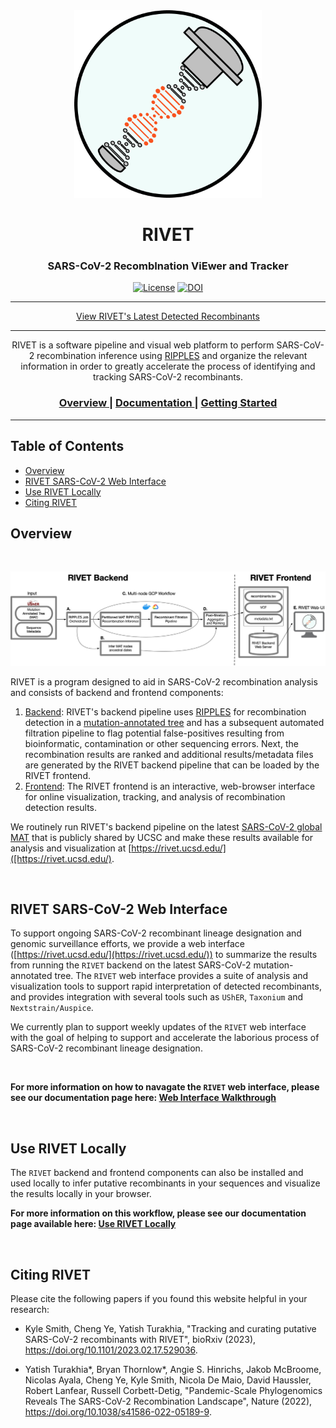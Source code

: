 <!--img src="static/images/rivet-icon.png" width="300"-->
<div align="center">
  <img src="static/images/rivet-icon.png" width="300"/>
</div>
<div align="center">

# RIVET
### SARS-CoV-2 RecombInation ViEwer and Tracker

[license-badge]: https://img.shields.io/badge/License-MIT-yellow.svg 
[license-link]: https://github.com/TurakhiaLab/rivet/blob/main/LICENSE
[![License][license-badge]][license-link]
[![DOI](https://zenodo.org/badge/530697665.svg)](https://zenodo.org/badge/latestdoi/530697665)


<hr>
<div align="center">
 <a target="_blank" href="https://rivet.ucsd.edu/">View RIVET's Latest Detected Recombinants</a>
</div>
<hr>

<div align="center">
    RIVET is a software pipeline and visual web platform to perform SARS-CoV-2 recombination inference using <a target="_blank" href="https://www.nature.com/articles/s41586-022-05189-9">RIPPLES</a> and organize the relevant information in order to greatly accelerate the process of identifying and tracking SARS-CoV-2 recombinants.

  <h3>
    <a href="#overview">
      Overview
    </a>
    <span> | </span>
    <a href="https://turakhialab.github.io/rivet/">
      Documentation
    </a>
    <span> | </span>
    <a href="https://turakhialab.github.io/rivet/#web-interface-walkthrough">
      Getting Started
    </a>
  </h3>
</div>
<hr>
</div>


## Table of Contents
- [Overview](#overview)
- [RIVET SARS-CoV-2 Web Interface](#web)
- [Use RIVET Locally](#local)
- [Citing RIVET](#cite_rivet)

## <a name="overview"></a> Overview
<br>

![](images/rivet_backend_diagram.jpg)

RIVET is a program designed to aid in SARS-CoV-2 recombination analysis and consists of backend and frontend components:
1. [Backend](#rivet_backend): RIVET's backend pipeline uses [RIPPLES](https://www.nature.com/articles/s41586-022-05189-9) for recombination detection in a [mutation-annotated tree](https://usher-wiki.readthedocs.io/en/latest/UShER.html) and has a subsequent automated filtration pipeline to flag potential false-positives resulting from bioinformatic, contamination or other sequencing errors.  Next, the recombination results are ranked and additional results/metadata files are generated by the RIVET backend pipeline that can be loaded by the RIVET frontend.
2. [Frontend](#rivet_frontend): The RIVET frontend is an interactive, web-browser interface for online visualization, tracking, and analysis of recombination detection results.

We routinely run RIVET's backend pipeline on the latest [SARS-CoV-2 global MAT](https://hgdownload.soe.ucsc.edu/goldenPath/wuhCor1/UShER_SARS-CoV-2/) that is publicly shared by UCSC and make these results available for analysis and visualization at [https://rivet.ucsd.edu/]([https://rivet.ucsd.edu/).

<br>

## <a name="web"></a> RIVET SARS-CoV-2 Web Interface
To support ongoing SARS-CoV-2 recombinant lineage designation and genomic surveillance efforts, we provide a web interface ([https://rivet.ucsd.edu/](https://rivet.ucsd.edu/)) to summarize the results from running the `RIVET` backend on the latest SARS-CoV-2 mutation-annotated tree.  The `RIVET` web interface provides a suite of analysis and visualization tools to support rapid interpretation of detected recombinants, and provides integration with several tools such as `UShER`, `Taxonium` and `Nextstrain/Auspice`.

We currently plan to support weekly updates of the `RIVET` web interface with the goal of helping to support and accelerate the laborious process of SARS-CoV-2 recombinant lineage designation.

<br>

**For more information on how to navagate the `RIVET` web interface, please see our documentation page here: [Web Interface Walkthrough](https://turakhialab.github.io/rivet/#web-interface-walkthrough)**

<br>


## <a name="local"></a> Use RIVET Locally
The `RIVET` backend and frontend components can also be installed and used locally to infer putative recombinants in your sequences and visualize the results locally in your browser.

**For more information on this workflow, please see our documentation page available here: [Use RIVET Locally](https://turakhialab.github.io/rivet/index.html#use-rivet-locally)**

<br>

## <a name="cite_rivet"></a> Citing RIVET
Please cite the following papers if you found this website helpful in your research:

- Kyle Smith, Cheng Ye, Yatish Turakhia, "Tracking and curating putative SARS-CoV-2 recombinants with RIVET", bioRxiv (2023), https://doi.org/10.1101/2023.02.17.529036.

- Yatish Turakhia*, Bryan Thornlow*, Angie S. Hinrichs, Jakob McBroome, Nicolas Ayala, Cheng Ye, Kyle Smith, Nicola De Maio, David Haussler, Robert Lanfear, Russell Corbett-Detig, "Pandemic-Scale Phylogenomics Reveals The SARS-CoV-2 Recombination Landscape", Nature (2022), https://doi.org/10.1038/s41586-022-05189-9.

